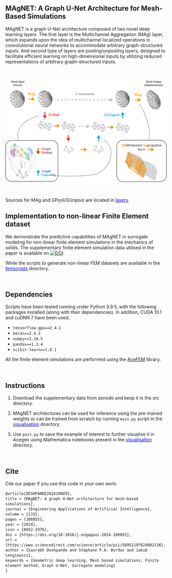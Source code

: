 ## MAgNET: A Graph U-Net Architecture for Mesh-Based Simulations  

MAgNET is a graph U-Net architecture composed of two novel deep learning layers. The first layer is the Multichannel Aggregation (MAg) layer, which expands upon the idea of multichannel localized operations in convolutional neural networks to accommodate arbitrary graph-structured inputs. And second type of layers are pooling/unpooling layers, designed to facilitate efficient learning on high-dimensional inputs by utilizing reduced representations of arbitrary graph-structured inputs.

<br />

![schematic](graphunet.jpg)

<br />

Sources for MAg and GPool/GUnpool are located in [<span style="color:blue">layers</span>](src/main/layers).


## Implementation to non-linear Finite Element dataset

We demonstrate the predictive capabilities of MAgNET in surrogate modeling for non-linear finite element simulations in the mechanics of solids. The supplementary finite element simulation data utilised in the paper is available on [![DOI](https://zenodo.org/badge/DOI/10.5281/zenodo.7784804.svg)](https://doi.org/10.5281/zenodo.7784804).

While the scripts to generate non-linear FEM datasets are available in the [<span style="color:blue">femscripts</span>](src/femscripts) directory.


<br />

## Dependencies

Scripts have been tested running under Python 3.9.5, with the following packages installed (along with their dependencies). In addition, CUDA 10.1 and cuDNN 7 have been used.


- `tensorflow-gpu==2.4.1`
- `keras==2.4.3`
- `numpy==1.19.5`
- `pandas==1.3.4`
- `scikit-learn==1.0.1`

All the finite element simulations are performed using the [AceFEM](http://symech.fgg.uni-lj.si/Download.htm) library.

<br />

## Instructions

1. Download the supplementary data from zenodo and keep it in the src directory.

2. MAgNET architectures can be used for inference using the pre-trained weights or can be trained from scratch by running `main.py` script in the [<span style="color:blue">visualisation</span>](src/main) directory.

3. Use `post.py` to save the example of interest to further visualise it in Acegen using Mathematica notebooks present in the [<span style="color:blue">visualisation</span>](src/postprocess/visualisation) directory.

<br />

## Cite

Cite our paper if you use this code in your own work:

```
@article{DESHPANDE2024108055,
title = {MAgNET: A graph U-Net architecture for mesh-based simulations},
journal = {Engineering Applications of Artificial Intelligence},
volume = {133},
pages = {108055},
year = {2024},
issn = {0952-1976},
doi = {https://doi.org/10.1016/j.engappai.2024.108055},
url = {https://www.sciencedirect.com/science/article/pii/S0952197624002136},
author = {Saurabh Deshpande and Stéphane P.A. Bordas and Jakub Lengiewicz},
keywords = {Geometric deep learning, Mesh based simulations, Finite element method, Graph U-Net, Surrogate modeling}
}
```

<br />

